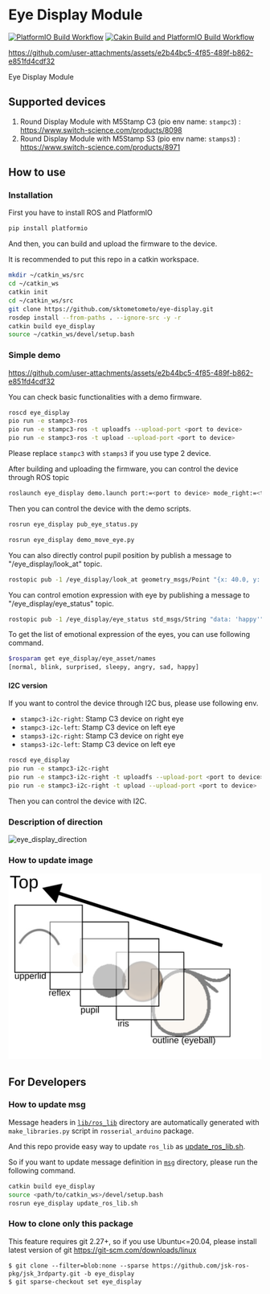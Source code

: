 # Eye Display Module

[![PlatformIO Build Workflow](https://github.com/sktometometo/eye-display/actions/workflows/main.yml/badge.svg)](https://github.com/sktometometo/eye-display/actions/workflows/main.yml)
[![Cakin Build and PlatformIO Build Workflow](https://github.com/sktometometo/eye-display/actions/workflows/full.yml/badge.svg)](https://github.com/sktometometo/eye-display/actions/workflows/full.yml)

https://github.com/user-attachments/assets/e2b44bc5-4f85-489f-b862-e851fd4cdf32

Eye Display Module

## Supported devices

1. Round Display Module with M5Stamp C3 (pio env name: `stampc3`) : https://www.switch-science.com/products/8098
2. Round Display Module with M5Stamp S3 (pio env name: `stamps3`) : https://www.switch-science.com/products/8971

## How to use

### Installation

First you have to install ROS and PlatformIO

```bash
pip install platformio
```

And then, you can build and upload the firmware to the device.

It is recommended to put this repo in a catkin workspace.

```bash
mkdir ~/catkin_ws/src
cd ~/catkin_ws
catkin init
cd ~/catkin_ws/src
git clone https://github.com/sktometometo/eye-display.git
rosdep install --from-paths . --ignore-src -y -r
catkin build eye_display
source ~/catkin_ws/devel/setup.bash
```

### Simple demo


https://github.com/user-attachments/assets/e2b44bc5-4f85-489f-b862-e851fd4cdf32


You can check basic functionalities with a demo firmware.

```bash
roscd eye_display
pio run -e stampc3-ros
pio run -e stampc3-ros -t uploadfs --upload-port <port to device>
pio run -e stampc3-ros -t upload --upload-port <port to device>
```

Please replace `stampc3` with `stamps3` if you use type 2 device.

After building and uploading the firmware, you can control the device through ROS topic

```bash
roslaunch eye_display demo.launch port:=<port to device> mode_right:=<true or false>
```

Then you can control the device with the demo scripts.

```bash
rosrun eye_display pub_eye_status.py
```

```bash
rosrun eye_display demo_move_eye.py
```


You can also directly control pupil position by publish a message to "/eye_display/look_at" topic.

```bash
rostopic pub -1 /eye_display/look_at geometry_msgs/Point "{x: 40.0, y: -10.0, z: 0.0}"

```

You can control emotion expression with eye by publishing a message to "/eye_display/eye_status" topic.

```bash
rostopic pub -1 /eye_display/eye_status std_msgs/String "data: 'happy'"
```

To get the list of  emotional expression of the eyes, you can use following command.

```bash
$rosparam get eye_display/eye_asset/names
[normal, blink, surprised, sleepy, angry, sad, happy]
```

#### I2C version

If you want to control the device through I2C bus, please use following env.

- `stampc3-i2c-right`: Stamp C3 device on right eye
- `stampc3-i2c-left`: Stamp C3 device on left eye
- `stamps3-i2c-right`: Stamp C3 device on right eye
- `stamps3-i2c-left`: Stamp C3 device on left eye

```bash
roscd eye_display
pio run -e stampc3-i2c-right
pio run -e stampc3-i2c-right -t uploadfs --upload-port <port to device>
pio run -e stampc3-i2c-right -t upload --upload-port <port to device>
```

Then you can control the device with I2C.

### Description of direction

![eye_display_direction](./doc/eye_display_direction.svg)

### How to update image

![eye_layer_structure](./doc/eye_structure.svg)

## For Developers

### How to update msg

Message headers in [`lib/ros_lib`](./lib/ros_lib/) directory are automatically generated with `make_libraries.py` script in `rosserial_arduino` package.

And this repo provide easy way to update `ros_lib` as [update_ros_lib.sh](./scripts/update_ros_lib.sh).

So if you want to update message definition in [`msg`](./msg/) directory, please run the following command.

```bash
catkin build eye_display
source <path/to/catkin_ws>/devel/setup.bash
rosrun eye_display update_ros_lib.sh
```

### How to clone only this package

This feature requires git 2.27+, so if you use Ubuntu<=20.04, please install latest version of git https://git-scm.com/downloads/linux

```
$ git clone --filter=blob:none --sparse https://github.com/jsk-ros-pkg/jsk_3rdparty.git -b eye_display
$ git sparse-checkout set eye_display
```
